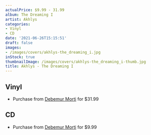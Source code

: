 ```yaml
---
actualPrice: $9.99 - 31.99
album: The Dreaming I
artist: Akhlys
categories:
- Vinyl
- CD
date: '2021-06-26T15:15:51'
draft: false
images:
- /images/covers/akhlys-the_dreaming_i.jpg
inStock: true
thumbnailImage: /images/covers/akhlys-the_dreaming_i-thumb.jpg
title: Akhlys - The Dreaming I
---
```


## Vinyl
* Purchase from [Debemur Morti](https://debemurmorti.aisamerch.com/item/93981) for $31.99
## CD
* Purchase from [Debemur Morti](https://debemurmorti.aisamerch.com/item/73299) for $9.99
